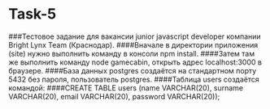 # Task-5
###Тестовое задание для вакансии junior javascript developer компании Bright Lynx Team (Краснодар).
####Вначале в директории приложения (site) нужно выполнить команду в консоли npm install.
####Затем там же выполнить команду node gamecabin, открыть адрес localhost:3000 в браузере.
####База данных postgres создаётся на стандартном порту 5432 без пароля, пользователь postgres.
####Таблица users создаётся командой: 
####CREATE TABLE users (name VARCHAR(20), surname VARCHAR(20), email VARCHAR(20), password VARCHAR(20)); 

